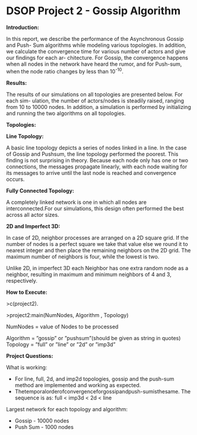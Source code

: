 # DSOP Project 2 - Gossip Algorithm

**Introduction:**

In this report, we describe the performance of the Asynchronous Gossip and Push- Sum algorithms while modeling various topologies. In addition, we calculate the convergence time for various number of actors and give our findings for each ar- chitecture. For Gossip, the convergence happens when all nodes in the network have heard the rumor, and for Push-sum, when the node ratio changes by less than 10<sup>-10</sup>.

**Results:**

The results of our simulations on all topologies are presented below. For each sim- ulation, the number of actors/nodes is steadily raised, ranging from 10 to 10000 nodes. In addition, a simulation is performed by initializing and running the two algorithms on all topologies.

**Topologies:**

**Line Topology:**

A basic line topology depicts a series of nodes linked in a line. In the case of Gossip and Pushsum, the line topology performed the poorest. This finding is not surprising in theory. Because each node only has one or two connections, the messages propagate linearly, with each node waiting for its messages to arrive until the last node is reached and convergence occurs.

**Fully Connected Topology:**

A completely linked network is one in which all nodes are interconnected.For our simulations, this design often performed the best across all actor sizes.

**2D and Imperfect 3D:**

In case of 2D, neighbor processes are arranged on a 2D square grid. If the number of nodes is a perfect square we take that value else we round it to nearest integer and then place the remaining neighbors on the 2D grid. The maximum number of neighbors is four, while the lowest is two.

Unlike 2D, in imperfect 3D each Neighbor has one extra random node as a neighbor, resulting in maximum and minimum neighbors of 4 and 3, respectively.

**How to Execute:**

\>c(project2).

\>project2:main(NumNodes, Algorithm , Topology)

NumNodes = value of Nodes to be processed

Algorithm = ”gossip” or ”pushsum”(should be given as string in quotes) Topology = ”full” or ”line” or ”2d” or ”imp3d”

**Project Questions:**

What is working:

- For line, full, 2d, and imp2d topologies, gossip and the push-sum method are implemented and working as expected.
- Thetemporalorderofconvergenceforgossipandpush-sumisthesame. The sequence is as: full < imp3d < 2d < line

Largest network for each topology and algorithm:

- Gossip - 10000 nodes
- Push Sum - 1000 nodes
